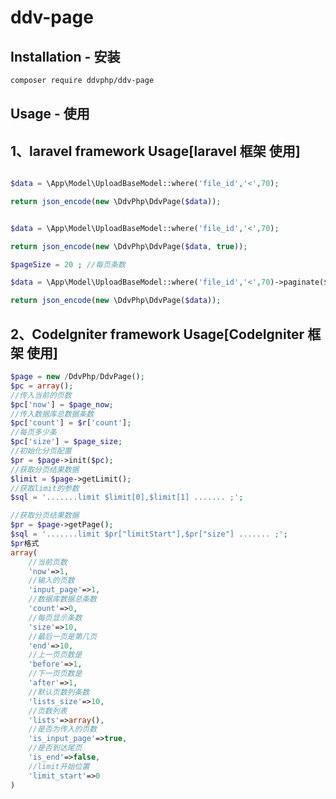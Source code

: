 ddv-page 
===================

Installation - 安装
------------

```bash
composer require ddvphp/ddv-page
```

Usage - 使用
-----

## 1、laravel framework Usage[laravel 框架 使用]

```php

$data = \App\Model\UploadBaseModel::where('file_id','<',70);

return json_encode(new \DdvPhp\DdvPage($data));

```

```php

$data = \App\Model\UploadBaseModel::where('file_id','<',70);

return json_encode(new \DdvPhp\DdvPage($data, true));

```

```php
$pageSize = 20 ; //每页条数

$data = \App\Model\UploadBaseModel::where('file_id','<',70)->paginate($pageSize, $columns, 'pageNow', $pageNow);

return json_encode(new \DdvPhp\DdvPage($data));

```

## 2、CodeIgniter framework Usage[CodeIgniter 框架 使用]


```php
$page = new /DdvPhp/DdvPage();
$pc = array();
//传入当前的页数
$pc['now'] = $page_now;
//传入数据库总数据条数
$pc['count'] = $r['count'];
//每页多少条
$pc['size'] = $page_size;
//初始化分页配置
$pr = $page->init($pc);
//获取分页结果数据
$limit = $page->getLimit();
//获取limit的参数
$sql = '.......limit $limit[0],$limit[1] ....... ;';

//获取分页结果数据
$pr = $page->getPage();
$sql = '.......limit $pr["limitStart"],$pr["size"] ....... ;';
$pr格式
array(
	//当前页数
	'now'=>1,
	//输入的页数
	'input_page'=>1,
	//数据库数据总条数
	'count'=>0,
	//每页显示条数
	'size'=>10,
	//最后一页是第几页
	'end'=>10,
	//上一页页数是
	'before'=>1,
	//下一页页数是
	'after'=>1,
	//默认页数列条数
	'lists_size'=>10,
	//页数列表
	'lists'=>array(),
	//是否为传入的页数
	'is_input_page'=>true,
	//是否到达尾页
	'is_end'=>false,
	//limit开始位置
	'limit_start'=>0
)
```